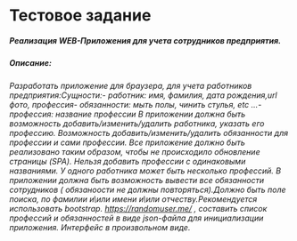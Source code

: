 # Тестовое задание
##### Реализация WEB-Приложения для учета сотрудников предприятия.
##### Описание:
###### Разработать приложение для браузера, для учета работников предприятия:Сущности:- работник: имя, фамилия, дата рождения,url фото, профессия- обязанности: мыть полы, чинить стулья, etc …- профессия: название профессии В приложении должна быть возможность добавить/изменить/удалить работника, указать его профессию. Возможность добавить/изменить/удалить обязанности для профессии и сами профессии. Все приложение должно быть реализовано таким образом, чтобы не происходило обновление страницы (SPA). Нельзя добавить профессии с одинаковыми названиями. У одного работника может быть несколько профессий. В приложении должна быть возможность вывести все обязанности сотрудников ( обязаноости не должны повторяться).Должно быть поле поиска, по фамилии и\или имени и\или отчеству.Рекомендуется использовать bootstrap. https://randomuser.me/ , составить список профессий и обязанностей в виде json-файла для инициализации приложения. Интерфейс в произвольном виде.
